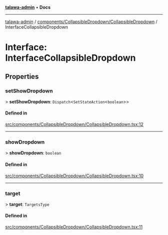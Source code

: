 [**talawa-admin**](../../../../README.md) • **Docs**

***

[talawa-admin](../../../../modules.md) / [components/CollapsibleDropdown/CollapsibleDropdown](../README.md) / InterfaceCollapsibleDropdown

# Interface: InterfaceCollapsibleDropdown

## Properties

### setShowDropdown

\> **setShowDropdown**: `Dispatch`\<`SetStateAction`\<`boolean`\>\>

#### Defined in

[src/components/CollapsibleDropdown/CollapsibleDropdown.tsx:12](https://github.com/PalisadoesFoundation/talawa-admin/blob/ec91a82db6f7a7a061fbb4ea9639f2bff335faa5/src/components/CollapsibleDropdown/CollapsibleDropdown.tsx#L12)

***

### showDropdown

\> **showDropdown**: `boolean`

#### Defined in

[src/components/CollapsibleDropdown/CollapsibleDropdown.tsx:10](https://github.com/PalisadoesFoundation/talawa-admin/blob/ec91a82db6f7a7a061fbb4ea9639f2bff335faa5/src/components/CollapsibleDropdown/CollapsibleDropdown.tsx#L10)

***

### target

\> **target**: `TargetsType`

#### Defined in

[src/components/CollapsibleDropdown/CollapsibleDropdown.tsx:11](https://github.com/PalisadoesFoundation/talawa-admin/blob/ec91a82db6f7a7a061fbb4ea9639f2bff335faa5/src/components/CollapsibleDropdown/CollapsibleDropdown.tsx#L11)
